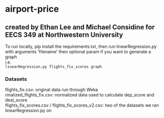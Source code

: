 # airport-price

## created by Ethan Lee and Michael Considine for EECS 349 at Northwestern University

To run locally, pip install the requirements.txt, then run linearRegression.py with arguments 'filename' then optional param if you want to generate a graph <br />
i.e.  <br />
`linearRegression.py flights_fix_scores graph`

### Datasets
flights_fix.csv: original data run through Weka <br />
rmalized_flights_fix.csv: normalized data used to calculate dep_score and dest_score <br />
flights_fix_scores.csv / flights_fix_scores_v2.csv: two of the datasets we ran linearRegression.py on
